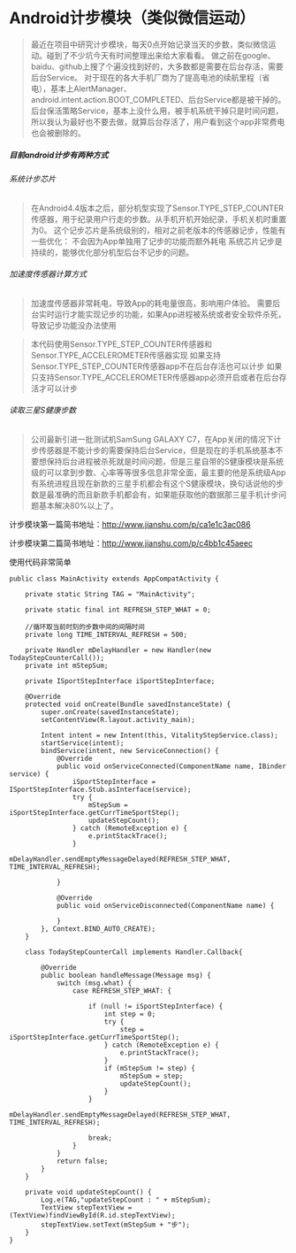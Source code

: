 # Android计步模块（类似微信运动）

>最近在项目中研究计步模块，每天0点开始记录当天的步数，类似微信运动。碰到了不少坑今天有时间整理出来给大家看看。
做之前在google、baidu、github上搜了个遍没找到好的，大多数都是需要在后台存活，需要后台Service。
对于现在的各大手机厂商为了提高电池的续航里程（省电），基本上AlertManager、android.intent.action.BOOT_COMPLETED、后台Service都是被干掉的。
后台保活策略Service，基本上没什么用，被手机系统干掉只是时间问题，所以我认为最好也不要去做，就算后台存活了，用户看到这个app非常费电也会被删除的。

##### 目前android计步有两种方式
###### 系统计步芯片
>在Android4.4版本之后，部分机型实现了Sensor.TYPE_STEP_COUNTER传感器，用于纪录用户行走的步数。从手机开机开始纪录，手机关机时重置为0。 
这个记步芯片是系统级别的，相对之前老版本的传感器记步，性能有一些优化：
不会因为App单独用了记步的功能而额外耗电
系统芯片记步是持续的，能够优化部分机型后台不记步的问题。

###### 加速度传感器计算方式
>加速度传感器非常耗电，导致App的耗电量很高，影响用户体验。
需要后台实时运行才能实现记步的功能，如果App进程被系统或者安全软件杀死，导致记步功能没办法使用

>本代码使用Sensor.TYPE_STEP_COUNTER传感器和Sensor.TYPE_ACCELEROMETER传感器实现
如果支持Sensor.TYPE_STEP_COUNTER传感器app不在后台存活也可以计步
如果只支持Sensor.TYPE_ACCELEROMETER传感器app必须开启或者在后台存活才可以计步

###### 读取三星S健康步数
>公司最新引进一批测试机SamSung GALAXY C7，在App关闭的情况下计步传感器是不能计步的需要保持后台Service，但是现在的手机系统基本不要想保持后台进程被杀死就是时间问题，但是三星自带的S健康模块是系统级的可以拿到步数、心率等等很多信息非常全面，最主要的他是系统级App有系统进程且现在新款的三星手机都会有这个S健康模块，换句话说他的步数是最准确的而且新款手机都会有，如果能获取他的数据那三星手机计步问题基本解决80%以上了。

计步模块第一篇简书地址：http://www.jianshu.com/p/ca1e1c3ac086

计步模块第二篇简书地址：http://www.jianshu.com/p/c4bb1c45aeec

使用代码非常简单
```
public class MainActivity extends AppCompatActivity {

    private static String TAG = "MainActivity";
    
    private static final int REFRESH_STEP_WHAT = 0;

    //循环取当前时刻的步数中间的间隔时间
    private long TIME_INTERVAL_REFRESH = 500;

    private Handler mDelayHandler = new Handler(new TodayStepCounterCall());
    private int mStepSum;

    private ISportStepInterface iSportStepInterface;

    @Override
    protected void onCreate(Bundle savedInstanceState) {
        super.onCreate(savedInstanceState);
        setContentView(R.layout.activity_main);

        Intent intent = new Intent(this, VitalityStepService.class);
        startService(intent);
        bindService(intent, new ServiceConnection() {
            @Override
            public void onServiceConnected(ComponentName name, IBinder service) {
                iSportStepInterface = ISportStepInterface.Stub.asInterface(service);
                try {
                    mStepSum = iSportStepInterface.getCurrTimeSportStep();
                    updateStepCount();
                } catch (RemoteException e) {
                    e.printStackTrace();
                }
                mDelayHandler.sendEmptyMessageDelayed(REFRESH_STEP_WHAT, TIME_INTERVAL_REFRESH);

            }

            @Override
            public void onServiceDisconnected(ComponentName name) {

            }
        }, Context.BIND_AUTO_CREATE);
    }

    class TodayStepCounterCall implements Handler.Callback{

        @Override
        public boolean handleMessage(Message msg) {
            switch (msg.what) {
                case REFRESH_STEP_WHAT: {

                    if (null != iSportStepInterface) {
                        int step = 0;
                        try {
                            step = iSportStepInterface.getCurrTimeSportStep();
                        } catch (RemoteException e) {
                            e.printStackTrace();
                        }
                        if (mStepSum != step) {
                            mStepSum = step;
                            updateStepCount();
                        }
                    }
                    mDelayHandler.sendEmptyMessageDelayed(REFRESH_STEP_WHAT, TIME_INTERVAL_REFRESH);

                    break;
                }
            }
            return false;
        }
    }

    private void updateStepCount() {
        Log.e(TAG,"updateStepCount : " + mStepSum);
        TextView stepTextView = (TextView)findViewById(R.id.stepTextView);
        stepTextView.setText(mStepSum + "步");
    }
}
```
